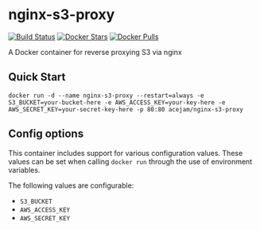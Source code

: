 # nginx-s3-proxy

[![Build Status](https://travis-ci.org/acejam/nginx-s3-proxy.svg?branch=basic-setup)](https://travis-ci.org/acejam/nginx-s3-proxy)
[![Docker Stars](https://img.shields.io/docker/stars/acejam/nginx-s3-proxy.svg?maxAge=2592000)](https://hub.docker.com/r/acejam/nginx-s3-proxy)
[![Docker Pulls](https://img.shields.io/docker/pulls/acejam/nginx-s3-proxy.svg?maxAge=2592000)](https://hub.docker.com/r/acejam/nginx-s3-proxy)

A Docker container for reverse proxying S3 via nginx

## Quick Start

    docker run -d --name nginx-s3-proxy --restart=always -e S3_BUCKET=your-bucket-here -e AWS_ACCESS_KEY=your-key-here -e AWS_SECRET_KEY=your-secret-key-here -p 80:80 acejam/nginx-s3-proxy

## Config options

This container includes support for various configuration values. These values can be set when calling `docker run` through the use of environment variables.

The following values are configurable:
* `S3_BUCKET`
* `AWS_ACCESS_KEY`
* `AWS_SECRET_KEY`
